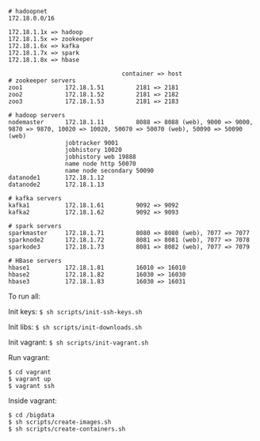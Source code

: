 ```
# hadoopnet
172.18.0.0/16

172.18.1.1x => hadoop
172.18.1.5x => zookeeper
172.18.1.6x => kafka
172.18.1.7x => spark
172.18.1.8x => hbase

								container => host
# zookeeper servers
zoo1			172.18.1.51			2181 =>	2181
zoo2			172.18.1.52			2181 => 2182
zoo3			172.18.1.53			2181 => 2183

# hadoop servers
nodemaster		172.18.1.11			8088 => 8088 (web), 9000 => 9000, 9870 => 9870, 10020 => 10020, 50070 => 50070 (web), 50090 => 50090 (web)
				jobtracker 9001				
				jobhistory 10020
				jobhistory web 19888
				name node http 50070
				name node secondary 50090
datanode1		172.18.1.12
datanode2		172.18.1.13

# kafka servers
kafka1			172.18.1.61 		9092 => 9092
kafka2			172.18.1.62			9092 => 9093

# spark servers
sparkmaster		172.18.1.71			8080 => 8080 (web), 7077 => 7077
sparknode2		172.18.1.72			8081 => 8081 (web), 7077 => 7078
sparkode3		172.18.1.73			8081 => 8082 (web), 7077 => 7079

# HBase servers
hbase1			172.18.1.81			16010 => 16010
hbase2			172.18.1.82			16030 => 16030
hbase3			172.18.1.83			16030 => 16031
```

To run all:

Init keys: `$ sh scripts/init-ssh-keys.sh`

Init libs: `$ sh scripts/init-downloads.sh`

Init vagrant: `$ sh scripts/init-vagrant.sh`

Run vagrant:
```
$ cd vagrant
$ vagrant up
$ vagrant ssh
```

Inside vagrant:
```
$ cd /bigdata
$ sh scripts/create-images.sh
$ sh scripts/create-containers.sh
```


